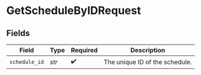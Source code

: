 # GetScheduleByIDRequest


## Fields

| Field                          | Type                           | Required                       | Description                    |
| ------------------------------ | ------------------------------ | ------------------------------ | ------------------------------ |
| `schedule_id`                  | *str*                          | :heavy_check_mark:             | The unique ID of the schedule. |